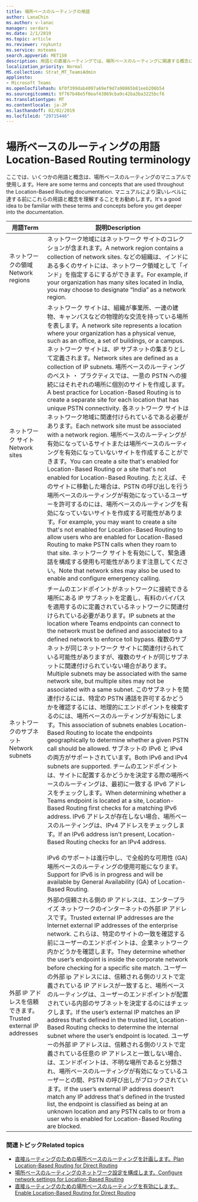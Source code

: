 ```yaml
---
title: 場所ベースのルーティングの用語
author: LanaChin
ms.author: v-lanac
manager: serdars
ms.date: 2/1/2019
ms.topic: article
ms.reviewer: roykuntz
ms.service: msteams
search.appverid: MET150
description: 用語との直接ルーティングでは、場所ベースのルーティングに関連する概念について説明します。
localization_priority: Normal
MS.collection: Strat_MT_TeamsAdmin
appliesto:
- Microsoft Teams
ms.openlocfilehash: 6f0f399dab4097a69ef9d7a90865b81eeb206b54
ms.sourcegitcommit: 9f767b48e5f0eaf43869cba9c42ba3ba3225bcf6
ms.translationtype: MT
ms.contentlocale: ja-JP
ms.lasthandoff: 02/02/2019
ms.locfileid: "29715446"
---
```

# <a name="location-based-routing-terminology"></a><span data-ttu-id="f1276-103">場所ベースのルーティングの用語</span><span class="sxs-lookup"><span data-stu-id="f1276-103">Location-Based Routing terminology</span></span> 

<span data-ttu-id="f1276-104">ここでは、いくつかの用語と概念は、場所ベースのルーティングのマニュアルで使用します。</span><span class="sxs-lookup"><span data-stu-id="f1276-104">Here are some terms and concepts that are used throughout the Location-Based Routing documentation.</span></span> <span data-ttu-id="f1276-105">マニュアルにより深いレベルに達する前にこれらの用語と概念を理解することをお勧めします。</span><span class="sxs-lookup"><span data-stu-id="f1276-105">It's a good idea to be familiar with these terms and concepts before you get deeper into the documentation.</span></span>

|<span data-ttu-id="f1276-106">用語</span><span class="sxs-lookup"><span data-stu-id="f1276-106">Term</span></span>  |<span data-ttu-id="f1276-107">説明</span><span class="sxs-lookup"><span data-stu-id="f1276-107">Description</span></span>  |
|---------|---------|
|<span data-ttu-id="f1276-108">ネットワークの領域</span><span class="sxs-lookup"><span data-stu-id="f1276-108">Network regions</span></span>     | <span data-ttu-id="f1276-109">ネットワーク地域にはネットワーク サイトのコレクションが含まれます。</span><span class="sxs-lookup"><span data-stu-id="f1276-109">A network region contains a collection of network sites.</span></span> <span data-ttu-id="f1276-110">などの組織は、インドにある多くのサイトには、ネットワーク領域として「インド」を指定するにするができます。</span><span class="sxs-lookup"><span data-stu-id="f1276-110">For example, if your organization has many sites located in India, you may choose to designate “India” as a network region.</span></span>        |
|<span data-ttu-id="f1276-111">ネットワーク サイト</span><span class="sxs-lookup"><span data-stu-id="f1276-111">Network sites</span></span>    | <span data-ttu-id="f1276-112">ネットワーク サイトは、組織が事業所、一連の建物、キャンパスなどの物理的な交流を持っている場所を表します。</span><span class="sxs-lookup"><span data-stu-id="f1276-112">A network site represents a location where your organization has a physical venue, such as an office, a set of buildings, or a campus.</span></span> <span data-ttu-id="f1276-113">ネットワーク サイトは、IP サブネットの集まりとして定義されます。</span><span class="sxs-lookup"><span data-stu-id="f1276-113">Network sites are defined as a collection of IP subnets.</span></span> <span data-ttu-id="f1276-114">場所ベースのルーティングのベスト ・ プラクティスでは、一意の PSTN への接続にはそれぞれの場所に個別のサイトを作成します。</span><span class="sxs-lookup"><span data-stu-id="f1276-114">A best practice for Location-Based Routing is to create a separate site for each location that has unique PSTN connectivity.</span></span>  <span data-ttu-id="f1276-115">各ネットワーク サイトはネットワーク地域に関連付けられているである必要があります。</span><span class="sxs-lookup"><span data-stu-id="f1276-115">Each network site must be associated with a network region.</span></span> <span data-ttu-id="f1276-116">場所ベースのルーティングが有効になっているサイトまたは場所ベースのルーティングを有効になっていないサイトを作成することができます。</span><span class="sxs-lookup"><span data-stu-id="f1276-116">You can create a site that's enabled for Location-Based Routing or a site that's not enabled for Location-Based Routing.</span></span> <span data-ttu-id="f1276-117">たとえば、そのサイトに移動した場合は、PSTN の呼び出しを行う場所ベースのルーティングが有効になっているユーザーを許可するのには、場所ベースのルーティングを有効になっていないサイトを作成する可能性があります。</span><span class="sxs-lookup"><span data-stu-id="f1276-117">For example, you may want to create a site that's not enabled for Location-Based Routing to allow users who are enabled for Location-Based Routing to make PSTN calls when they roam to that site.</span></span> <span data-ttu-id="f1276-118">ネットワーク サイトを有効にして、緊急通話を構成する使用も可能性があります注意してください。</span><span class="sxs-lookup"><span data-stu-id="f1276-118">Note that network sites may also be used to enable and configure emergency calling.</span></span>        |
|<span data-ttu-id="f1276-119">ネットワークのサブネット</span><span class="sxs-lookup"><span data-stu-id="f1276-119">Network subnets</span></span>     |<span data-ttu-id="f1276-120">チームのエンドポイントがネットワークに接続できる場所にある IP サブネットを定義し、有料のバイパスを適用するのに定義されているネットワークに関連付けられている必要があります。</span><span class="sxs-lookup"><span data-stu-id="f1276-120">IP subnets at the location where Teams endpoints can connect to the network must be defined and associated to a defined network to enforce toll bypass.</span></span> <span data-ttu-id="f1276-121">複数のサブネットが同じネットワーク サイトに関連付けられている可能性がありますが、複数のサイトが同じサブネットに関連付けられていない場合があります。</span><span class="sxs-lookup"><span data-stu-id="f1276-121">Multiple subnets may be associated with the same network site, but multiple sites may not be associated with a same subnet.</span></span> <span data-ttu-id="f1276-122">このサブネットを関連付けるには、特定の PSTN 通話を許可するかどうかを確認するには、地理的にエンドポイントを検索するのには、場所ベースのルーティングが有効にします。</span><span class="sxs-lookup"><span data-stu-id="f1276-122">This association of subnets enables Location-Based Routing to locate the endpoints geographically to determine whether a given PSTN call should be allowed.</span></span> <span data-ttu-id="f1276-123">サブネットの IPv6 と IPv4 の両方がサポートされています。</span><span class="sxs-lookup"><span data-stu-id="f1276-123">Both IPv6 and IPv4 subnets are supported.</span></span> <span data-ttu-id="f1276-124">チームのエンドポイントは、サイトに配置するかどうかを決定する際の場所ベースのルーティングは、最初に一致する IPv6 アドレスをチェックします。</span><span class="sxs-lookup"><span data-stu-id="f1276-124">When determining whether a Teams endpoint is located at a site, Location-Based Routing first checks for a matching IPv6 address.</span></span> <span data-ttu-id="f1276-125">IPv6 アドレスが存在しない場合、場所ベースのルーティングは、IPv4 アドレスをチェックします。</span><span class="sxs-lookup"><span data-stu-id="f1276-125">If an IPv6 address isn't present, Location-Based Routing checks for an IPv4 address.</span></span> <br><br><span data-ttu-id="f1276-126">IPv6 のサポートは進行中し、で全般的な可用性 (GA) 場所ベースのルーティングの使用可能になります。</span><span class="sxs-lookup"><span data-stu-id="f1276-126">Support for IPv6 is in progress and will be available by General Availability (GA) of Location-Based Routing.</span></span>          |
|<span data-ttu-id="f1276-127">外部 IP アドレスを信頼できます。</span><span class="sxs-lookup"><span data-stu-id="f1276-127">Trusted external IP addresses</span></span>    |<span data-ttu-id="f1276-128">外部の信頼される側の IP アドレスは、エンタープライズ ネットワークのインターネットの外部 IP アドレスです。</span><span class="sxs-lookup"><span data-stu-id="f1276-128">Trusted external IP addresses are the Internet external IP addresses of the enterprise network.</span></span> <span data-ttu-id="f1276-129">これらは、特定のサイトの一致を確認する前にユーザーのエンドポイントは、企業ネットワーク内かどうかを確認します。</span><span class="sxs-lookup"><span data-stu-id="f1276-129">They determine whether the user’s endpoint is inside the corporate network before checking for a specific site match.</span></span> <span data-ttu-id="f1276-130">ユーザーの外部 ip アドレスには、信頼される側のリストで定義されている IP アドレスが一致すると、場所ベースのルーティングは、ユーザーのエンドポイントが配置されている内部のサブネットを決定するのにはチェックします。</span><span class="sxs-lookup"><span data-stu-id="f1276-130">If the user’s external IP matches an IP address that's defined in the trusted list, Location-Based Routing checks to determine the internal subnet where the user’s endpoint is located.</span></span> <span data-ttu-id="f1276-131">ユーザーの外部 IP アドレスは、信頼される側のリストで定義されている任意の IP アドレスと一致しない場合、は、エンドポイントは、不明な場所であると分類され、場所ベースのルーティングが有効になっているユーザーとの間、PSTN の呼び出しがブロックされています。</span><span class="sxs-lookup"><span data-stu-id="f1276-131">If the user’s external IP address doesn’t match any IP address that's defined in the trusted list, the endpoint is classified as being at an unknown location and any PSTN calls to or from a user who is enabled for Location-Based Routing are blocked.</span></span>          |

### <a name="related-topics"></a><span data-ttu-id="f1276-132">関連トピック</span><span class="sxs-lookup"><span data-stu-id="f1276-132">Related topics</span></span>
- [<span data-ttu-id="f1276-133">直接ルーティングのための場所ベースのルーティングを計画します。</span><span class="sxs-lookup"><span data-stu-id="f1276-133">Plan Location-Based Routing for Direct Routing</span></span>](location-based-routing-plan.md)
- [<span data-ttu-id="f1276-134">場所ベースのルーティングのネットワーク設定を構成します。</span><span class="sxs-lookup"><span data-stu-id="f1276-134">Configure network settings for Location-Based Routing</span></span>](location-based-routing-configure-network-settings.md)
- [<span data-ttu-id="f1276-135">直接ルーティングのための場所ベースのルーティングを有効にします。</span><span class="sxs-lookup"><span data-stu-id="f1276-135">Enable Location-Based Routing for Direct Routing</span></span>](location-based-routing-enable.md)
